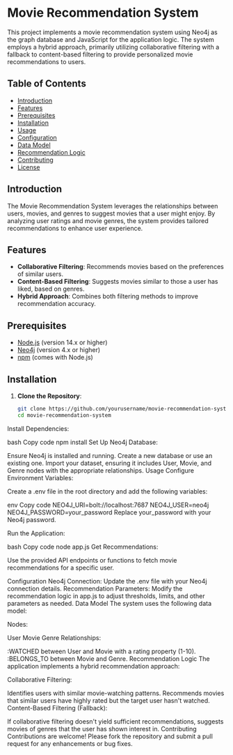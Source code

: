 # Movie Recommendation System

This project implements a movie recommendation system using Neo4j as the graph database and JavaScript for the application logic. The system employs a hybrid approach, primarily utilizing collaborative filtering with a fallback to content-based filtering to provide personalized movie recommendations to users.

## Table of Contents

- [Introduction](#introduction)
- [Features](#features)
- [Prerequisites](#prerequisites)
- [Installation](#installation)
- [Usage](#usage)
- [Configuration](#configuration)
- [Data Model](#data-model)
- [Recommendation Logic](#recommendation-logic)
- [Contributing](#contributing)
- [License](#license)

## Introduction

The Movie Recommendation System leverages the relationships between users, movies, and genres to suggest movies that a user might enjoy. By analyzing user ratings and movie genres, the system provides tailored recommendations to enhance user experience.

## Features

- **Collaborative Filtering**: Recommends movies based on the preferences of similar users.
- **Content-Based Filtering**: Suggests movies similar to those a user has liked, based on genres.
- **Hybrid Approach**: Combines both filtering methods to improve recommendation accuracy.

## Prerequisites

- [Node.js](https://nodejs.org/) (version 14.x or higher)
- [Neo4j](https://neo4j.com/) (version 4.x or higher)
- [npm](https://www.npmjs.com/) (comes with Node.js)

## Installation

1. **Clone the Repository**:

   ```bash
   git clone https://github.com/yourusername/movie-recommendation-system.git
   cd movie-recommendation-system
Install Dependencies:

bash
Copy code
npm install
Set Up Neo4j Database:

Ensure Neo4j is installed and running.
Create a new database or use an existing one.
Import your dataset, ensuring it includes User, Movie, and Genre nodes with the appropriate relationships.
Usage
Configure Environment Variables:

Create a .env file in the root directory and add the following variables:

env
Copy code
NEO4J_URI=bolt://localhost:7687
NEO4J_USER=neo4j
NEO4J_PASSWORD=your_password
Replace your_password with your Neo4j password.

Run the Application:

bash
Copy code
node app.js
Get Recommendations:

Use the provided API endpoints or functions to fetch movie recommendations for a specific user.

Configuration
Neo4j Connection: Update the .env file with your Neo4j connection details.
Recommendation Parameters: Modify the recommendation logic in app.js to adjust thresholds, limits, and other parameters as needed.
Data Model
The system uses the following data model:

Nodes:

User
Movie
Genre
Relationships:

:WATCHED between User and Movie with a rating property (1-10).
:BELONGS_TO between Movie and Genre.
Recommendation Logic
The application implements a hybrid recommendation approach:

Collaborative Filtering:

Identifies users with similar movie-watching patterns.
Recommends movies that similar users have highly rated but the target user hasn't watched.
Content-Based Filtering (Fallback):

If collaborative filtering doesn't yield sufficient recommendations, suggests movies of genres that the user has shown interest in.
Contributing
Contributions are welcome! Please fork the repository and submit a pull request for any enhancements or bug fixes.
